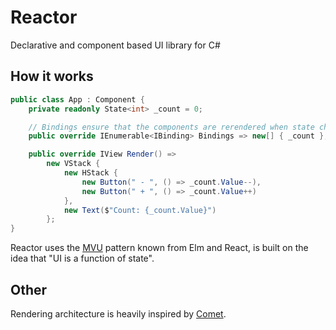 # Reactor
Declarative and component based UI library for C#

## How it works

```csharp
public class App : Component {
    private readonly State<int> _count = 0;

    // Bindings ensure that the components are rerendered when state changes
    public override IEnumerable<IBinding> Bindings => new[] { _count };

    public override IView Render() =>
        new VStack {
            new HStack {
                new Button(" - ", () => _count.Value--),
                new Button(" + ", () => _count.Value++)
            },
            new Text($"Count: {_count.Value}")
        };
}
```

Reactor uses the [MVU](https://thomasbandt.com/model-view-update) pattern known from Elm and React, is built on the idea that "UI is a function of state".

## Other

Rendering architecture is heavily inspired by [Comet](https://github.com/Clancey/Comet).
